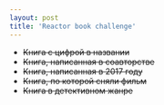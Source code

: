 ```yaml
---
layout: post
title: 'Reactor book challenge'
---
```


- ~~Книга с цифрой в названии~~
- ~~Книга, написанная в соавторстве~~
- ~~Книга, написанная в 2017 году~~ 
- ~~Книга, по которой сняли фильм~~ 
- ~~Книга в детективном жанре~~

